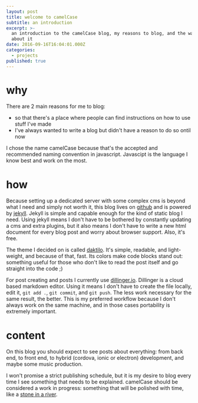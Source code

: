 ```yaml
---
layout: post
title: welcome to camelCase
subtitle: an introduction
excerpt: >-
  an introduction to the camelCase blog, my reasons to blog, and the way I go
  about it
date: 2016-09-16T16:04:01.000Z
categories:
  - projects
published: true
---
```


# why

There are 2 main reasons for me to blog:


- so that there's a place where people can find instructions on how to use stuff I've made
- I've always wanted to write a blog but didn't have a reason to do so ontil now

I chose the name camelCase because that's the accepted and recommended naming convention in javascript. Javascipt is the language I know best and work on the most.

# how

Because setting up a dedicated server with some complex cms is beyond what I need and simply not worth it, this blog lives on [github](https://github.com/obedm503/obedm503.github.io/) and is powered by [jekyll](https://jekyllrb.com). Jekyll is simple and capable enough for the kind of static blog I need. Using jekyll means I don't have to be bothered by constantly updating a cms and extra plugins, but it also means I don't have to write a new html document for every blog post and worry about browser support. Also, it's free.

The theme I decided on is called [daktilo](http://daktilo.github.io/). It's simple, readable, and light-weight, and because of that, fast. Its colors make code blocks stand out: something useful for those who don't like to read the post itself and go straight into the code ;)

For post creating and posts I currently use [dillinger.io](http://dillinger.io/). Dillinger is a cloud based markdown editor. Using it means I don't have to create the file locally, edit it, ``git add .``, ``git commit``, and ``git push``. The less work necessary for the same result, the better. This is my preferred workflow because I don't always work on the same machine, and in those cases portability is extremely important.

# content

On this blog you should expect to see posts about everything: from back end, to front end, to hybrid (cordova, ionic or electron) development, and maybe some music production.

I won't promise a strict publishing schedule, but it is my desire to blog every time I see something that needs to be explained. camelCase should be considered a work in progress: something that will be polished with time, like a [stone in a river](https://en.wikipedia.org/wiki/Tumble_finishing).
